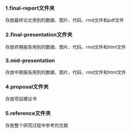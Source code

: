 ### 1.final-report文件夹

存放最终论文用到的数据、图片、代码、rmd文件和pdf文件

### 2.final-presentation文件夹

存放终期报告用到的数据、图片、代码、rmd文件和html文件

### 3.mid-presentation

存放中期报告用到的数据、图片、代码、rmd文件和html文件

### 4.proposal文件夹

存放项目建议书

### 5.reference文件夹

存放整个研究过程中参考的文献
